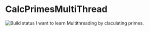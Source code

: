 # CalcPrimesMultiThread 
![Build status](https://ci.appveyor.com/api/projects/status/github/TheSwerik/calcprimesmultithread?branch=master&svg=true)
I want to learn Multithreading by claculating primes.

